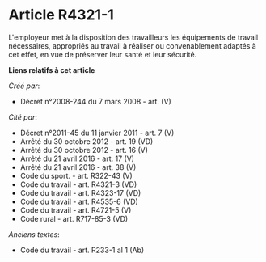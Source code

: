 # Article R4321-1

L'employeur met à la disposition des travailleurs les équipements de travail nécessaires, appropriés au travail à réaliser ou
convenablement adaptés à cet effet, en vue de préserver leur santé et leur sécurité.

**Liens relatifs à cet article**

_Créé par_:

  - Décret n°2008-244 du 7 mars 2008 - art. (V)

_Cité par_:

  - Décret n°2011-45 du 11 janvier 2011 - art. 7 (V)
  - Arrêté du 30 octobre 2012 - art. 19 (VD)
  - Arrêté du 30 octobre 2012 - art. 16 (V)
  - Arrêté du 21 avril 2016 - art. 17 (V)
  - Arrêté du 21 avril 2016 - art. 38 (V)
  - Code du sport. - art. R322-43 (V)
  - Code du travail - art. R4321-3 (VD)
  - Code du travail - art. R4323-17 (VD)
  - Code du travail - art. R4535-6 (VD)
  - Code du travail - art. R4721-5 (V)
  - Code rural - art. R717-85-3 (VD)

_Anciens textes_:

  - Code du travail - art. R233-1 al 1 (Ab)
